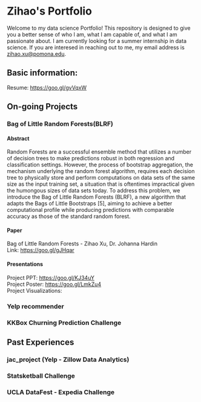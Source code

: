 # Zihao's Portfolio
Welcome to my data science Portfolio! This repository is designed to give you a better sense of who I am, what I am capable of, and what I am passionate about. I am currently looking for a summer internship in data science. If you are interesed in reaching out to me, my email address is zihao.xu@pomona.edu. 

## Basic information:
Resume: https://goo.gl/gvVqxW


## On-going Projects
### Bag of Little Random Forests(BLRF)
#### Abstract  
Random Forests are a successful ensemble method that utilizes a number of decision trees to make predictions robust in both regression and classification settings. However, the process of bootstrap aggregation, the mechanism underlying the random forest algorithm, requires each decision tree to physically store and perform computations on data sets of the same size as the input training set, a situation that is oftentimes impractical given the humongous sizes of data sets today. To address this problem, we introduce the Bag of Little Random Forests (BLRF), a new algorithm that adapts the Bags of Little Bootstraps [5], aiming to achieve a better computational profile while producing predictions with comparable accuracy as those of the standard random forest.

#### Paper
Bag of Little Random Forests - Zihao Xu, Dr. Johanna Hardin  
Link: https://goo.gl/gJHqar

#### Presentations
Project PPT: https://goo.gl/KJ34uY  
Project Poster: https://goo.gl/LmkZu4  
Project Visualizations: 

### Yelp recommender

### KKBox Churning Prediction Challenge


## Past Experiences
### jac_project (Yelp - Zillow Data Analytics)

### Statsketball Challenge

### UCLA DataFest - Expedia Challenge
